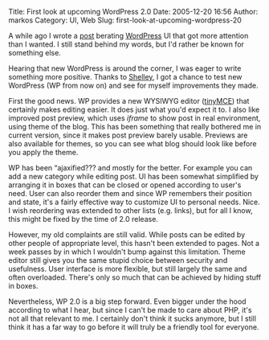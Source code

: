 Title: First look at upcoming WordPress 2.0
Date: 2005-12-20 16:56
Author: markos
Category: UI, Web
Slug: first-look-at-upcoming-wordpress-20

A while ago I wrote a [post](http://markos.gaivo.net/blog/?p=37)
berating [WordPress](http://www.wordpress.org) UI that got more
attention than I wanted. I still stand behind my words, but I'd rather
be known for something else.

Hearing that new WordPress is around the corner, I was eager to write
something more positive. Thanks to
[Shelley](http://weblog.burningbird.net/ "Shelley's blog"), I got a
chance to test new WordPress (WP from now on) and see for myself
improvements they made.

First the good news. WP provides a new WYSIWYG editor
([tinyMCE](http://tinymce.moxiecode.com/)) that certainly makes editing
easier. It does just what you'd expect it to. I also like improved post
preview, which uses *iframe* to show post in real environment, using
theme of the blog. This has been something that really bothered me in
current version, since it makes post preview barely usable. Previews are
also available for themes, so you can see what blog should look like
before you apply the theme.

WP has been “ajaxified??? and mostly for the better. For example you can
add a new category while editing post. UI has been somewhat simplified
by arranging it in boxes that can be closed or opened according to
user's need. User can also reorder them and since WP remembers their
position and state, it's a fairly effective way to customize UI to
personal needs. Nice. I wish reordering was extended to other lists
(e.g. links), but for all I know, this might be fixed by the time of 2.0
release.

However, my old complaints are still valid. While posts can be edited by
other people of appropriate level, this hasn't been extended to pages.
Not a week passes by in which I wouldn't bump against this limitation.
Theme editor still gives you the same stupid choice between security and
usefulness. User interface is more flexible, but still largely the same
and often overloaded. There's only so much that can be achieved by
hiding stuff in boxes.

Nevertheless, WP 2.0 is a big step forward. Even bigger under the hood
according to what I hear, but since I can't be made to care about PHP,
it's not all that relevant to me. I certainly don't think it sucks
anymore, but I still think it has a far way to go before it will truly
be a friendly tool for everyone.

